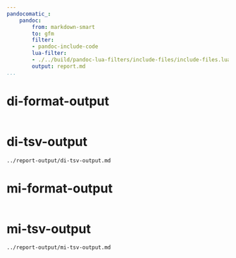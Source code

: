 ```yaml
---
pandocomatic_:
    pandoc:
        from: markdown-smart
        to: gfm
        filter:
        - pandoc-include-code
        lua-filter:
        - ./../build/pandoc-lua-filters/include-files/include-files.lua
        output: report.md
...
```


# di-format-output

```{.plain include=../report-output/di-format-output.txt}
```

# di-tsv-output

```{.include}
../report-output/di-tsv-output.md
```

# mi-format-output

```{.plain include=../report-output/mi-format-output.txt}
```

# mi-tsv-output

```{.include}
../report-output/mi-tsv-output.md
```
